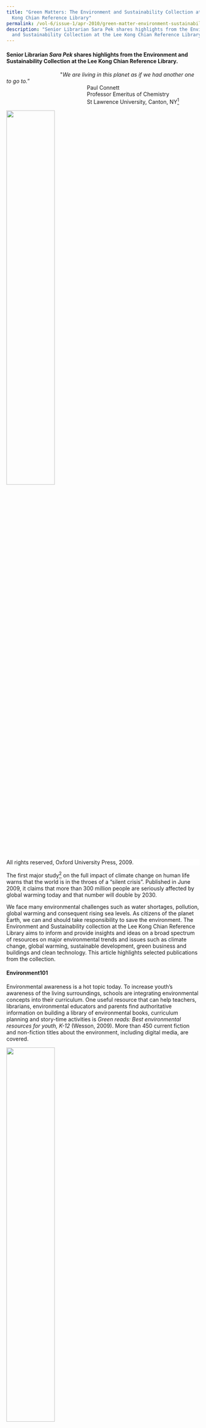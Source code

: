 ```yaml
---
title: "Green Matters: The Environment and Sustainability Collection at the Lee
  Kong Chian Reference Library"
permalink: /vol-6/issue-1/apr-2010/green-matter-environment-sustainability/
description: "Senior Librarian Sara Pek shares highlights from the Environment
  and Sustainability Collection at the Lee Kong Chian Reference Library. "
---
```

#### Senior Librarian _Sara Pek_ shares highlights from the Environment and Sustainability Collection at the Lee Kong Chian Reference Library.

&emsp;&emsp;&emsp;&emsp;&emsp;&emsp;&emsp;&emsp;&emsp;&emsp;"*We are living in this planet as if we had another one to go to.*”<br>&emsp;&emsp;&emsp;&emsp;&emsp;&emsp;&emsp;&emsp;&emsp;&emsp;&emsp;&emsp;&emsp;&emsp;&emsp;Paul Connett<br>&emsp;&emsp;&emsp;&emsp;&emsp;&emsp;&emsp;&emsp;&emsp;&emsp;&emsp;&emsp;&emsp;&emsp;&emsp;Professor Emeritus of Chemistry <br>&emsp;&emsp;&emsp;&emsp;&emsp;&emsp;&emsp;&emsp;&emsp;&emsp;&emsp;&emsp;&emsp;&emsp;&emsp;St Lawrence University, Canton, NY[^1]

<img style="width:50%;" src="/images/Vol%206%20Issue%201/GreenMatters/Oxford%20companion%20to%20global%20change.jpg">
 <div style="background-color: white;">All rights reserved, Oxford University Press, 2009.</div>

The first major study[^2] on the full impact of climate change on human life warns that the world is in the throes of a “silent crisis”. Published in June 2009, it claims that more than 300 million people are seriously affected by global warming today and that number will double by 2030.

We face many environmental challenges such as water shortages, pollution, global warming and consequent rising sea levels. As citizens of the planet Earth, we can and should take responsibility to save the environment. The Environment and Sustainability collection at the Lee Kong Chian Reference Library aims to inform and provide insights and ideas on a broad spectrum of resources on major environmental trends and issues such as climate change, global warming, sustainable development, green business and buildings and clean technology. This article highlights selected publications from the collection.

#### **Environment101**

Environmental awareness is a hot topic today. To increase youth’s awareness of the living surroundings, schools are integrating environmental concepts into their curriculum. One useful resource that can help teachers, librarians, environmental educators and parents find authoritative information on building a library of environmental books, curriculum planning and story-time activities is *Green reads: Best environmental resources for youth, K-12* (Wesson, 2009). More than 450 current fiction and non-fiction titles about the environment, including digital media, are covered. 

<img style="width:50%;" src="/images/Vol%206%20Issue%201/GreenMatters/Green%20Reads.jpg">
 <div style="background-color: white;">All rights reserved, Libraries Unlimited/ABC-CLIO, 2009.</div>

Students and professionals seeking to understand the environmental sciences can refer to a range of references on the topics. *The Oxford companion to global change* (Goudie & Cuff, 2009) is a well-balanced coverage of the Earth systems and human factors. It examines key environmental events, trends and issues related to global change. The 2007 *report of the Intergovernmental Panel on Climate Change (IPCC)*, which assesses the scientific, technical, environmental, economic and social aspects of climate change, is discussed.

Numerous heroes of the environment have cared intensely about the environment. Works on these prominent environmental leaders and visionaries, activists, scientists, innovators and entrepreneurs such as Rachel Carson, Aldo Leopold, Jane Goodall, John Muir, David Attenborough, Al Gore, Tim Flannery, Lester Brown and Henry David Thoreau can be found in the library.

One book that many considered as the most important environmental book of the 20th century is Rachel Carson’s *Silent spring* (Carson, 1962, 1994 reprint). Carson alerts readers on the widespread use of chemical pesticides destroying wildlife and posing serious threat to public health. The brave woman faced condemnation and strikes by the chemical industry to ban the book. In the end, she succeeded in creating public awareness of the environment, which led to changes in government policy and inspired the modern ecological movement.

<img style="width:50%;" src="/images/Vol%206%20Issue%201/GreenMatters/Silent%20Spring.jpg">
 <div style="background-color: white;">All rights reserved, Houghton Mifflin, 1994.</div>

Earth Day is celebrated every year. It is a special day to appreciate the planet Earth and be environmentally conscious. The first Earth Day in 1970 was often thought as one of the factors leading to the field of environmental ethics. A good introduction to this increasingly urgent topic is *Environmental ethics: An anthology* (Rolston & Light, 2003). This text is compilation of classical and contemporary essays on key environmental debates and issues.

Cities throughout the world face the common challenge to balance sustainability, economic progress and good governance. There are many discussions addressing the subject of environmentally sustainable development such as: *Resilient cities: Responding to peak oil and climate change* (Newman, Beatley & Boyer, 2009) and *World cities: Achieving liveability and vibrancy* (Ooi & Yuen, 2010).

The largest and most discussed report in recent years is *Stern Review on the Economics of Climate Change* (Stern, 2007). This 700-page report is a comprehensive analysis of the economic aspects of environmental issues. Compiled by an economist, the review gives an optimistic assessment for the future but warns that the world must act now on climate change to avoid devastating economic consequences.

A deluge of eco-literature has been coming to the library shelves. Some books carry weight for the specific message they convey. Others stand out for the clarity they bring to environmental and climate issue such as global warming, carbon footprints and greenhouse emissions. Many popular works have become instant classics.

Some of these green books include: *Our choice: A plan to solve the climate crisis* (Gore, 2009), *Hot, flat, and crowded: Why we need a green revolution – and how it can renew America* (Friedman, 2008), *Earth in mind: On education, environment, and the human* (Orr, 2004) and *Eco barons: The dreamers, schemers, and millionaires who are saving our planet* (Humes, 2009).

<img style="width:50%;" src="/images/Vol%206%20Issue%201/GreenMatters/Hot,%20Flat%20and%20Crowded.jpg">
 <div style="background-color: white;">All rights reserved, Farrar, Straus & Giroux, c2008.</div>


#### **Global Race for Clean Resources**

 &emsp;&emsp;&emsp;*“Because our economic future depends on our leadership<br>&emsp;&emsp;&emsp;in the industries of the future, we are investing in basic applied <br>&emsp;&emsp;&emsp;research... We know the nation that leads in clean energy<br>&emsp;&emsp;&emsp;will be the nation that leads the world.”*<br>&emsp;&emsp;&emsp;*United States President Barack Obama’s speech[^3] on the economy<br>&emsp;&emsp;&emsp;and job creation ideas on 8 December 2009.*

The benefits of producing clean and sustainable power from renewable energy sources have received growing attention worldwide, including in Singapore. The International Energy Agency (IEA) reports[^4] that nations must invest US$37 trillion in energy technologies by 2030 to avoid climate catastrophe and meet energy needs. Asia’s rising “clean technology tigers”[^5] – China, Japan and South Korea – are poised to win the clean energy race with their hefty investment in clean energy infrastructure and technology.

Since identifying clean technology as a strategic part of a sustainable economy, the Singapore government has committed $700 million[^6] for R&D and manpower training to grow the sector. Clean technology or “clean-tech” is applied in a broad range of industries, including energy, water, manufacturing, advanced materials and transportation. Examples of clean-tech are solar and wind energy, water filtration and electric vehicles.

To support the information needs of this rapidly emerging field, the library has built a collection of key publications on market trends, investment, technological and economic aspects of renewable energy. Recent titles include: *Global energy transformation: Four necessary steps to make clean energy the next success story* (Larson, 2009), *Clean money: Picking winners in the green tech boom* (Rubino, 2009) and *The clean tech revolution: Discover the top trends, technologies, and companies to watch* (Pernick & Wilder, 2008).

<img style="width:80%;" src="/images/Vol%206%20Issue%201/GreenMatters/Presentation1.jpg">
 <div style="background-color: white;">(Left) All rights reserved. John Wiley & Sons, 2009. <br>  (Right) All rights reserved, Collins Business, 2008.</div>

The push for environmental and water technologies (EWT) industry has also thrown up new and exciting challenges for those in the engineering fields. Job seekers and practicing engineers looking to strengthen their career prospects can refer to titles like *Alternative energy systems and application* (Hodge, 2010) and *Energy systems engineering: Evaluation and implementation* (Vanek & Albright, 2008), *The Yaws handbook of properties for environmental and green engineering* (Yaws, 2008) and *Handbook of environmental engineering calculations* (Lee & Lin, 2007).

Online databases,[^7] such as IEEE/IET electronic library, SpringerLink, Nature.com and Proquest Science offer, premium content from international journals and reports. Library users can access these resources at the library or at home. Some of the periodicals available are *Energy Design Update*, *Energy Compass*, *Energy Engineering*, *Energy Intelligence*, *The Energy Journal*, *The Journal of Energy Markets*, *Water & Wastewater International, Water Environment Research and Journal of Water Resource and Protection*.

#### **Going Green**
Green is now mainstream. A National Geographic survey, Greendex[^8] shows that consumers are buying more green products even during the economic crisis of 2008. Companies are introducing new greener products. Books on green marketing and green business like *The truth about green business* (Friend & Kordesch & Privitt, 2009), *Harvard Business Review on green business strategy* (Harvard business review, 2007) and *Strategies for the green economy: Opportunities and challenges in the new world of business* (Makower & Pike, 2009) are relevant to this segment of readers.

However, media experts[^9] warn that marketing strategies dubbed “greenwashing” could be leading the eco-conscious astray as more companies are making false or misleading green marketing claim.

With pressing interest in green economy, organisations are adapting to new environmental policy and regulations. Others are developing strategies for sustainable business or “green” their operation. Policy makers and business stakeholders wondering how policy decisions come about can be better informed from books such as *Environmental policy analysis and practice* (Greenberg, 2007). The author explains clearly how all policy considerations are broken down and tools that are widely used in policy analysis.

The Singapore government has been a key driver for environmental change since independence. After 40 years of dedicated green and clean programmes, the country has won numerous international accolades. Readers interested to trace the remarkable transformation of Singapore can refer to books about Singapore’s experience with environmental management and pollution control.

Energy-efficient buildings are universally recognised to reduce greenhouse gas emission. A Singapore Green Building Council (SGBC) was set up to drive the green-buildings movement in Singapore.[^10] The Building and Construction Authority (BCA) has announced ambitious efforts to have 80% of Singapore‘s buildings attain minimum green-certified standards by 2030. The “green collar” sector is expected to grow by leaps and bounds. There will be strong demand for manpower in the development, design, construction, operation and maintenance of green buildings.

Environmental planners, consultants and plant operators looking for references on energy efficient buildings, green architecture and ecocity will find many new titles on the topics, for example, *The green building bottom line: The real cost of sustainable building* (Melaver & Mueller, 2009), *Ecomasterplanning* (Yeang, 2009) and *Green architecture now!* (Jodidio, 2009).

<img style="width:50%;" src="/images/Vol%206%20Issue%201/GreenMatters/Green%20Building%20Bottomline.jpg">
<div style="background-color: white;">All rights reserved, John Wiley & Sons, c2010.</div>

Green vehicles will soon hit the roads in Singapore. A multi-agency taskforce led by the Energy Market Authority (EMA) and Land Transport Authority (LTA) has embarked on national electric vehicles (EVs) test-bedding programme.[^11] It will allow testing of different EV prototypes and charging technologies and research into vehicle-to-grid (V2G) power. Anyone interested to know the technology and issues behind EV can refer to books such as *Future cars: Bio fuel, hybrid, electric, hydrogen, fuel economy in all sizes and shapes* (Bethscheider-Kieser, 2008) and *Plug-in electric vehicles: What role for Washington?* (Sandalow, 2009).

#### **Conclusion**

It is currently believed that science and technology can provide effective solutions to most environmental problems. However, efforts to conserve natural resources and preserve the wilderness and even local culture should not be overlooked to ensure a healthy environment for all living beings on Earth. To quote a recent ad from The Singapore Environmental Council (SEC), “It starts with their lives. It ends with yours.” Humans and animals are all affected by global warming. Go, read green and live green.

<br>
<div style="background-color: white;">
<br/>
<img src="/images/Authors/Sara%20Pek.jpg" style="width: 100px; height: 100px;"/>
<center><b>Sara Pek</b><br>Senior Librarian<br>Lee Kong Chian Reference Library<br>National Library </center></div>

#### **REFERENCES**

Al Gore, [_Our Choice: A Plan To Solve the Climate Crisis_](https://eservice.nlb.gov.sg/item_holding.aspx?bid=13312231) (London: Bloomsbury, 2009). (Call no. R 363.73874 GOR)

Andrew Light and Holmes Rolston III, eds., [_Environmental Ethics: An Anthology_](https://eservice.nlb.gov.sg/item_holding.aspx?bid=11541830) (Oxford: Blackwell, 2003). (Call no. R 179.1 ENV)

B. K. Hodge, [_Alternative Energy Systems and Applications_](https://eservice.nlb.gov.sg/item_holding.aspx?bid=13167932) (Hoboken: John Wiley & Sons, 2010). (Call no. R 621.042 HOD)

C. C. Lee and Shun Dar Lin, eds., [_Handbook of Environmental Engineering Calculations_](https://eservice.nlb.gov.sg/item_holding.aspx?bid=12909666) (New York: McGraw Hill, 2007). (Call no. R 628 HAN)

Carl L. Yaws, [_The Yaws Handbook of Properties for Environmental and Green Engineering_](https://eservice.nlb.gov.sg/item_holding.aspx?bid=13100386) (Houston: Gulf Pub. Co., 2008). (Call no. R 660 YAW)

David Cuff and Andrew S. Goudie, eds., [_The Oxford Companion to Global Change_](https://eservice.nlb.gov.sg/item_holding.aspx?bid=13162554) (New York: Oxford University Press, 2009). (Call no. R 363.7 OXF)

David B. Sandalow, [_Plug-In Electric Vehicles: What Role for Washington?_](https://eservice.nlb.gov.sg/item_holding.aspx?bid=13178919) (Washington, D.C.: Brookings Institution Press, 2009). (Call no. R 388.32 PLU)

David W. Orr, [_Earth in Mind: On Education, Environment, and the Human Prospect_](https://eservice.nlb.gov.sg/item_holding.aspx?bid=12444585) (Washington, D.C.: Island Press, 2004). (Call no. R 363.70071 ORR)

Edward Humes, [_Eco Barons: The Dreamers, Schemers, and Millionaires Who Are Saving Our Planet_](https://eservice.nlb.gov.sg/item_holding.aspx?bid=13173948) (New York: Ecco, 2009). (Call no. R 363.70092273 HUM)

Francis M. Vanek and Louis D. Albright, [_Energy Systems Engineering: Evaluation and Implementation_](https://eservice.nlb.gov.sg/item_holding.aspx?bid=13133245) (New York: McGraw-Hill, 2008). (Call no. R 621.4 VAN)

Gil Friend, Nicholas Kordesch and Benjamin Privitt, [_The Truth About Green Business_](https://eservice.nlb.gov.sg/item_holding.aspx?bid=13182253) (N.J.: FT Pres, 2009). (Call no. RBUS 658.4083 FRI)

[_Harvard Business Review on Green Business Strategy_](https://eservice.nlb.gov.sg/item_holding.aspx?bid=12944604) (Boston: Harvard Business School Pub, 2007). (Call no. RBUS 658.4083 HAR)

Joel Makower and Cara Pike, [_Strategies for the Green Economy: Opportunities and Challenges in the New World of Business_](https://eservice.nlb.gov.sg/item_holding.aspx?bid=13056642) (New York: McGraw-Hill, 2009). (Call no. RBUS 658.4083 MAK)

John Rubino, [_Clean Money: Picking Winners in the Green-Tech Boom_](https://eservice.nlb.gov.sg/item_holding.aspx?bid=13053340)  (Hoboken: John Wiley & Sons, 2009). (Call no. RBUS 332.6 RUB)

Ken Yeang, [_Ecomasterplanning_](https://eservice.nlb.gov.sg/item_holding.aspx?bid=13188044) (Hoboken: Chichester, 2009). (Call no. RSEA 720.47 YEA)

Lindsay Patrick Wesson, _Green Reads: Best Environmental Resources for Youth, K-12_ (Calif. Libraries Unlimited/ABC-CLIO, 2009)

Martin Melaver and Phyllis Mueller, eds., [_The Green Building Bottom Line: The Real Cost of Sustainable Building_](https://eservice.nlb.gov.sg/item_holding.aspx?bid=13112840) (New York: McGraw-Hill, 2009). (Call no. R 690.8047 GRE)

Mats Larsson, [_Global Energy Transformation: Four Necessary Steps To Make Clean Energy the Next Success Story_](https://eservice.nlb.gov.sg/item_holding.aspx?bid=13229157) (New York: Palgrave Macmillan, 2009). (Call no. R 333.79 LAR)

Michael R. Greenberg, [_Environmental Policy Analysis and Practice_](https://eservice.nlb.gov.sg/item_holding.aspx?bid=13005109) (N.J.: Rutgers University Press, 2007). (Call no. R 363.700973 GRE)

Nicholas Stern, [_The Economics of Climate Change: The Stern Review_](https://eservice.nlb.gov.sg/item_holding.aspx?bid=12845998) (Cambridge, UK: Cambridge University Press, 2007). (Call no. R 363.73874 GRE)

Ooi Giok Ling and Belinda Yuen, eds., [_World Cities: Achieving Liveability and Vibrancy_](https://eservice.nlb.gov.sg/item_holding.aspx?bid=13219134)  (Singapore: World Scientific, 2010). (Call no. RSING 338.927 WOR)

Peter Newman, Timothy Beatley and Heather Boyer, [_Resilient Cities: Responding to Peak Oil and Climate Change_](https://eservice.nlb.gov.sg/item_holding.aspx?bid=13101977) (Washington, D.C.: Island Press, 2009). (Call no.: R 307.76 NEW)

Philip Jodidio, [_Grüne Architektur Heute! = L’architecture Verte D’aujourd’hui!_](https://eservice.nlb.gov.sg/item_holding.aspx?bid=13220846) \[Green architecture now!\] (\[Germany\]: Taschen, 2009). (Call no. RART 720.47 JOD)

Rachel Carson, _Silent Spring_ (Boston: Houghton Mifflin, 1994)

Ron Pernick and Clint Wilder, [_The Clean Tech Revolution: Discover the Top Trends, Technologies, and Companies To Watch_](https://eservice.nlb.gov.sg/item_holding.aspx?bid=13071606) (New York: Collins Business, 2008). (Call no.: R 333.794 PER)

Thomas L. Friedman, [_Hot, Flat, and Crowded: Why We Need a Green Revolution – And How It Can Renew America_](https://eservice.nlb.gov.sg/item_holding.aspx?bid=13092394) (New York: Farrar, Straus and Giroux, 2008). (Call no. R 363.705250973 FRI)

Ulrich Bethscheider-Kieser, [_Future Cars: Bio Fuel, Hybrid, Electric, Hydrogen, Fuel Economy in All Sizes and Shapes_](https://eservice.nlb.gov.sg/item_holding.aspx?bid=13149411) (Ludwigsburg: Avedition, 2008). (Call no. R 629.229 BET)
 
#### **NOTES**

[^1]: “Commissioners Face Waste Disposal Crisis,” _The Frederick News Post_, 30 August 2007.

[^2]: “Human Impact Report: Climate Change - The Anatomy of a Silent Crisis,” Global Humanitarian Forum, accessed 18 January 2010, https://gsdrc.org/document-library/human-impact-report-climate-change-the-anatomy-of-a-silent-crisis/#:~:text=This%20report%20documents%20the%20devastation,people%20are%20at%20extreme%20risk.

[^3]: Barack Obama, “Remarks by the President on Job Creation and Economic Growth,” speech, The White House, The Brookings Institution, 8 December 2009, https://obamawhitehouse.archives.gov/the-press-office/remarks-president-job-creation-and-economic-growth

[^4]: “World Energy Outlook 2009,” International Energy Agency, November 2009, https://www.iea.org/reports/world-energy-outlook-2009

[^5]: Breakthrough Institute and the Information Technology and Innovation Foundation, “Rising Tigers, Sleeping Giant: Asian Nations Set To Dominate the Clean Energy Race by Out-Investing the United States,” published November 2009,  https://s3.us-east-2.amazonaws.com/uploads.thebreakthrough.org/legacy/blog/Rising\_Tigers.pdf

[^6]: Chee K. G, “High Hopes for Singapore Cleantech,” _Cleantech_, published1 March 2009.

[^7]: National Library Board, _eResources_, accessed 18 January 2010, [http://eresources.nlb.gov.sg/](http://eresources.nlb.gov.sg/)

[^8]: “GreenDex: Survey of Sustainable Consumption,” _National Geographic_, accessed 2009.

[^9]: “Beware the Great “Greenwashing” Con, Experts Warn,” _Independent_, 6 December 2009.

[^10]: “A Strategic Plan,” Singapore Green Building Council, accessed 2009.

[^11]: “Electric Vehicles Test Bedding,” Energy Market Authority, accessed 2009, https://www.ema.gov.sg/Electric\_Vehicles\_Test\_Bed.aspx